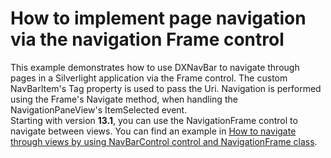# How to implement page navigation via the navigation Frame control


<p>This example demonstrates how to use DXNavBar to navigate through pages in a Silverlight application via the Frame control. The custom NavBarItem's Tag property is used to pass the Uri. Navigation is performed using the Frame's Navigate method, when handling the NavigationPaneView's ItemSelected event.<br />Starting with version <strong>13.1</strong>, you can use the NavigationFrame control to navigate between views. You can find an example in <a href="https://www.devexpress.com/Support/Center/p/E5129">How to navigate through views by using NavBarControl control and NavigationFrame class</a>.</p>
<p> </p>

<br/>


